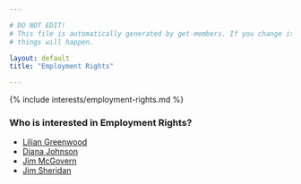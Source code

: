 ```yaml
---

# DO NOT EDIT!
# This file is automatically generated by get-members. If you change it, bad
# things will happen.

layout: default
title: "Employment Rights"

---
```


{% include interests/employment-rights.md %}

### Who is interested in Employment Rights?


* [Lilian Greenwood](../members/lilian-greenwood.html)
* [Diana Johnson](../members/diana-johnson.html)
* [Jim McGovern](../members/jim-mcgovern.html)
* [Jim Sheridan](../members/jim-sheridan.html)
